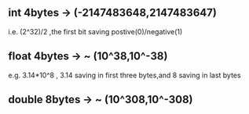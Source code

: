 ## int 4bytes -> (-2147483648,2147483647) 
i.e. (2^32)/2 ,the first bit saving postive(0)/negative(1)

## float 4bytes -> ~ (10^38,10^-38)
e.g. 3.14*10^8 , 3.14 saving in first three bytes,and 8 saving in last bytes

## double 8bytes -> ~ (10^308,10^-308)



